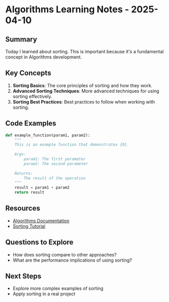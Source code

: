 # Algorithms Learning Notes - 2025-04-10

## Summary

Today I learned about sorting. This is important because it's a fundamental concept in Algorithms development.

## Key Concepts

1. **Sorting Basics**: The core principles of sorting and how they work.
2. **Advanced Sorting Techniques**: More advanced techniques for using sorting effectively.
3. **Sorting Best Practices**: Best practices to follow when working with sorting.

## Code Examples

```python
def example_function(param1, param2):
    """
    This is an example function that demonstrates {0}.
    
    Args:
        param1: The first parameter
        param2: The second parameter
        
    Returns:
        The result of the operation
    """
    result = param1 + param2
    return result
```

## Resources

- [Algorithms Documentation](https://example.com/algorithms-docs)
- [Sorting Tutorial](https://example.com/algorithms/sorting)

## Questions to Explore

- How does sorting compare to other approaches?
- What are the performance implications of using sorting?

## Next Steps

- Explore more complex examples of sorting
- Apply sorting in a real project
